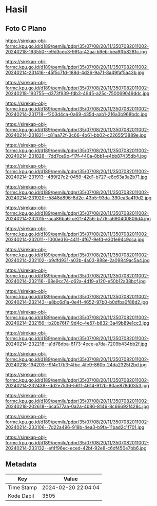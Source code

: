 # Hasil

## Foto C Plano

https://sirekap-obj-formc.kpu.go.id/d189/pemilu/pdpr/35/07/08/20/11/3507082011002-20240218-193550--e9d3cec3-991a-42aa-b9eb-bea9ffb8281c.jpg

https://sirekap-obj-formc.kpu.go.id/d189/pemilu/pdpr/35/07/08/20/11/3507082011002-20240214-231416--45f5c7fd-188d-4d26-9a71-8a49faf5a43b.jpg

https://sirekap-obj-formc.kpu.go.id/d189/pemilu/pdpr/35/07/08/20/11/3507082011002-20240218-193755--d373f939-fdb3-4945-a25c-750069049ddc.jpg

https://sirekap-obj-formc.kpu.go.id/d189/pemilu/pdpr/35/07/08/20/11/3507082011002-20240214-231718--f203d4ca-0a69-435d-aab1-216a3b968bdc.jpg

https://sirekap-obj-formc.kpu.go.id/d189/pemilu/pdpr/35/07/08/20/11/3507082011002-20240214-231821--c81aa72f-3c66-4b61-bb02-c22655f3889e.jpg

https://sirekap-obj-formc.kpu.go.id/d189/pemilu/pdpr/35/07/08/20/11/3507082011002-20240214-231828--7dd7ce9b-f17f-440a-8bb1-e4bb87435db4.jpg

https://sirekap-obj-formc.kpu.go.id/d189/pemilu/pdpr/35/07/08/20/11/3507082011002-20240214-231913--489f27c2-0459-42d1-b727-e8c63a3a2b71.jpg

https://sirekap-obj-formc.kpu.go.id/d189/pemilu/pdpr/35/07/08/20/11/3507082011002-20240214-231920--5848d896-8d2e-43b5-93da-390ea3a419d2.jpg

https://sirekap-obj-formc.kpu.go.id/d189/pemilu/pdpr/35/07/08/20/11/3507082011002-20240214-232015--aca86ba6-ce21-4256-b776-a690400806d4.jpg

https://sirekap-obj-formc.kpu.go.id/d189/pemilu/pdpr/35/07/08/20/11/3507082011002-20240214-232011--1000e316-4411-4f67-9efd-e301e94c9cca.jpg

https://sirekap-obj-formc.kpu.go.id/d189/pemilu/pdpr/35/07/08/20/11/3507082011002-20240214-232102--b9dfd931-a03b-4a03-888e-2a09849ac5a4.jpg

https://sirekap-obj-formc.kpu.go.id/d189/pemilu/pdpr/35/07/08/20/11/3507082011002-20240214-232116--68e9cc74-c62a-4d19-a120-e50b12a38bcf.jpg

https://sirekap-obj-formc.kpu.go.id/d189/pemilu/pdpr/35/07/08/20/11/3507082011002-20240214-232143--e8bc6d1a-0e4f-4652-97b0-b0dfba0f88d2.jpg

https://sirekap-obj-formc.kpu.go.id/d189/pemilu/pdpr/35/07/08/20/11/3507082011002-20240214-232156--b20b76f7-9d4c-4e57-b832-3a49b89e1cc3.jpg

https://sirekap-obj-formc.kpu.go.id/d189/pemilu/pdpr/35/07/08/20/11/3507082011002-20240214-232218--a1d78dba-6173-4ece-a7da-7209b434bb2f.jpg

https://sirekap-obj-formc.kpu.go.id/d189/pemilu/pdpr/35/07/08/20/11/3507082011002-20240218-194203--9f4c17b3-4fbc-4fe9-860b-24da2325f2bd.jpg

https://sirekap-obj-formc.kpu.go.id/d189/pemilu/pdpr/35/07/08/20/11/3507082011002-20240214-232439--dd2e7536-561f-4614-912b-80ae878d0353.jpg

https://sirekap-obj-formc.kpu.go.id/d189/pemilu/pdpr/35/07/08/20/11/3507082011002-20240218-202618--6ca577aa-0a2a-4b86-8146-8c66692f428c.jpg

https://sirekap-obj-formc.kpu.go.id/d189/pemilu/pdpr/35/07/08/20/11/3507082011002-20240214-233106--7d22a496-919b-4ea3-b9fa-11bad2c1f701.jpg

https://sirekap-obj-formc.kpu.go.id/d189/pemilu/pdpr/35/07/08/20/11/3507082011002-20240214-233132--ef4f96ec-eced-42bf-92e8-c6df450e7bb6.jpg


## Metadata

| Key        | Value               |
| ---------- | ------------------- |
| Time Stamp | 2024-02-20 22:04:04 |
| Kode Dapil | 3505                |



